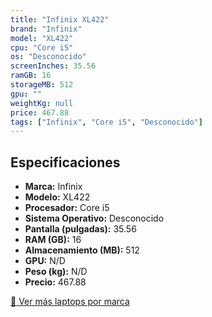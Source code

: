 ```yaml
---
title: "Infinix XL422"
brand: "Infinix"
model: "XL422"
cpu: "Core i5"
os: "Desconocido"
screenInches: 35.56
ramGB: 16
storageMB: 512
gpu: ""
weightKg: null
price: 467.88
tags: ["Infinix", "Core i5", "Desconocido"]
---
```

## Especificaciones

- **Marca:** Infinix
- **Modelo:** XL422
- **Procesador:** Core i5
- **Sistema Operativo:** Desconocido
- **Pantalla (pulgadas):** 35.56
- **RAM (GB):** 16
- **Almacenamiento (MB):** 512
- **GPU:** N/D
- **Peso (kg):** N/D
- **Precio:** 467.88

[:rocket: Ver más laptops por marca](/brand/infinix)
